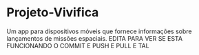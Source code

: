 # Projeto-Vivifica
Um app para dispositivos móveis que fornece informações sobre lançamentos de missões espaciais.
EDITA PARA VER SE ESTA FUNCIONANDO O COMMIT E PUSH E PULL E TAL

